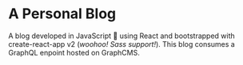 # A Personal Blog
A blog developed in JavaScript 💛 using React and bootstrapped with create-react-app v2 (*woohoo! Sass support!*). This blog consumes a GraphQL enpoint hosted on GraphCMS.